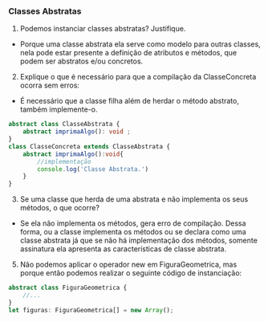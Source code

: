 ### Classes Abstratas

1. Podemos instanciar classes abstratas? Justifique.
- Porque uma classe abstrata ela serve como modelo para outras classes, nela pode estar presente a definição de atributos e métodos, que podem ser abstratos e/ou concretos. 

2. Explique o que é necessário para que a compilação da ClasseConcreta ocorra sem erros:
- É necessário que a classe filha além de herdar o método abstrato, também implemente-o.
```typescript
abstract class ClasseAbstrata {
    abstract imprimaAlgo(): void ;
}
class ClasseConcreta extends ClasseAbstrata {
    abstract imprimaAlgo():void{
        //implementação
        console.log('Classe Abstrata.')
    }
}
```

3. Se uma classe que herda de uma abstrata e não implementa os seus métodos, o que ocorre?
- Se ela não implementa os métodos, gera erro de compilação. Dessa forma, ou a classe implementa os métodos ou se declara como uma classe abstrata já que se não há implementação dos métodos, somente assinatura ela apresenta as características de classe abstrata.

5. Não podemos aplicar o operador new em FiguraGeometrica, mas porque então podemos realizar o seguinte código de instanciação:
```typescript 
abstract class FiguraGeometrica {
    //...
}
let figuras: FiguraGeometrica[] = new Array();
```


